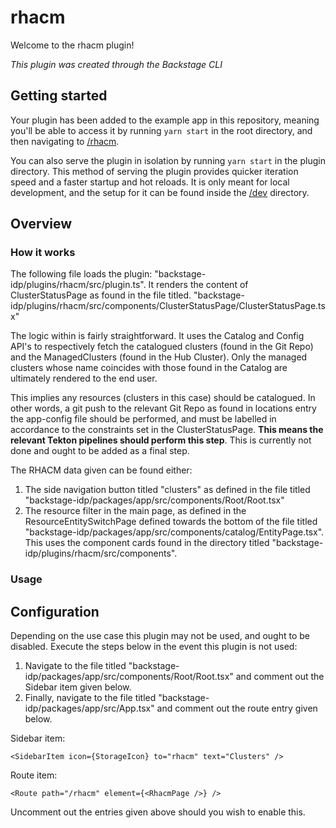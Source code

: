 # rhacm

Welcome to the rhacm plugin!

_This plugin was created through the Backstage CLI_

## Getting started

Your plugin has been added to the example app in this repository, meaning you'll be able to access it by running `yarn start` in the root directory, and then navigating to [/rhacm](http://localhost:3000/rhacm).

You can also serve the plugin in isolation by running `yarn start` in the plugin directory.
This method of serving the plugin provides quicker iteration speed and a faster startup and hot reloads.
It is only meant for local development, and the setup for it can be found inside the [/dev](./dev) directory.


## Overview

### How it works

The following file loads the plugin: "backstage-idp/plugins/rhacm/src/plugin.ts". It renders the content of ClusterStatusPage as found in the file titled. "backstage-idp/plugins/rhacm/src/components/ClusterStatusPage/ClusterStatusPage.tsx"

The logic within is fairly straightforward. It uses the Catalog and Config API's to respectively fetch the catalogued clusters (found in the Git Repo) and the ManagedClusters (found in the Hub Cluster). Only the managed clusters whose name coincides with those found in the Catalog are ultimately rendered to the end user.

This implies any resources (clusters in this case) should be catalogued. In other words, a git push to the relevant Git Repo as found in locations entry the app-config file should be performed, and must be labelled in accordance to the constraints set in the ClusterStatusPage. **This means the relevant Tekton pipelines should perform this step**. This is currently not done and ought to be added as a final step.

The RHACM data given can be found either:

1) The side navigation button titled "clusters" as defined in the file titled "backstage-idp/packages/app/src/components/Root/Root.tsx"
2) The resource filter in the main page, as defined in the ResourceEntitySwitchPage defined towards the bottom of the file titled "backstage-idp/packages/app/src/components/catalog/EntityPage.tsx". This uses the component cards found in the directory titled "backstage-idp/plugins/rhacm/src/components".


### Usage

## Configuration

Depending on the use case this plugin may not be used, and ought to be disabled. Execute the steps below in the event this plugin is not used:

1) Navigate to the file titled "backstage-idp/packages/app/src/components/Root/Root.tsx" and comment out the Sidebar item given below.
2) Finally, navigate to the file titled "backstage-idp/packages/app/src/App.tsx" and comment out the route entry given below.

Sidebar item:
```
<SidebarItem icon={StorageIcon} to="rhacm" text="Clusters" />
```

Route item:
```
<Route path="/rhacm" element={<RhacmPage />} />
```

Uncomment out the entries given above should you wish to enable this.
